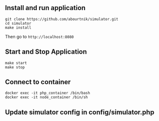## Install and run application

```shell
git clone https://github.com/abourtnik/simulator.git
cd simulator
make install
```

Then go to `http://localhost:8080`

## Start and Stop Application 

```shell
make start
make stop
```

## Connect to container

```shell
docker exec -it php_container /bin/bash
docker exec -it node_container /bin/sh
```

## Update simulator config in config/simulator.php
